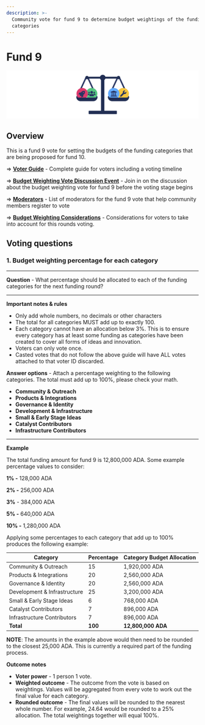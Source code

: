 ```yaml
---
description: >-
  Community vote for fund 9 to determine budget weightings of the funding
  categories
---
```


# Fund 9

![Funding categories budget weighting vote](../../.gitbook/assets/budget-weighting-banner.png)

## Overview



This is a fund 9 vote for setting the budgets of the funding categories that are being proposed for fund 10.



\=> [**Voter Guide**](voter-guide.md) - Complete guide for voters including a voting timeline

\=> [**Budget Weighting Vote Discussion Event**](budget-weighting-vote-discussion-event.md) - Join in on the discussion about the budget weighting vote for fund 9 before the voting stage begins

\=> [**Moderators**](fund-9-moderators.md) - List of moderators for the fund 9 vote that help community members register to vote

\=> [**Budget Weighting Considerations**](broken-reference) - Considerations for voters to take into account for this rounds voting.



## Voting questions



### 1. Budget weighting percentage for each category

****

**Question** - What percentage should be allocated to each of the funding categories for the next funding round?

****

**Important notes & rules**

* Only add whole numbers, no decimals or other characters
* The total for all categories MUST add up to exactly 100.
* Each category cannot have an allocation below 3%. This is to ensure every category has at least some funding as categories have been created to cover all forms of ideas and innovation.
* Voters can only vote once.
* Casted votes that do not follow the above guide will have ALL votes attached to that voter ID discarded.



**Answer options** - Attach a percentage weighting to the following categories. The total must add up to 100%, please check your math.

* **Community & Outreach**
* **Products & Integrations**
* **Governance & Identity**
* **Development & Infrastructure**
* **Small & Early Stage Ideas**
* **Catalyst Contributors**
* **Infrastructure Contributors**

****

**Example**

The total funding amount for fund 9 is 12,800,000 ADA. Some example percentage values to consider:

**1% -** 128,000 ADA

**2% -** 256,000 ADA

**3%** - 384,000 ADA

**5% -** 640,000 ADA

**10% -** 1,280,000 ADA

Applying some percentages to each category that add up to 100% produces the following example:

| Category                     | Percentage | Category Budget Allocation |
| ---------------------------- | ---------- | -------------------------- |
| Community & Outreach         | 15         | 1,920,000 ADA              |
| Products & Integrations      | 20         | 2,560,000 ADA              |
| Governance & Identity        | 20         | 2,560,000 ADA              |
| Development & Infrastructure | 25         | 3,200,000 ADA              |
| Small & Early Stage Ideas    | 6          | 768,000 ADA                |
| Catalyst Contributors        | 7          | 896,000 ADA                |
| Infrastructure Contributors  | 7          | 896,000 ADA                |
| **Total**                    | **100**    | **12,800,000 ADA**         |

**NOTE**: The amounts in the example above would then need to be rounded to the closest 25,000 ADA. This is currently a required part of the funding process.



**Outcome notes**

* **Voter power** - 1 person 1 vote.
* **Weighted outcome** - The outcome from the vote is based on weightings. Values will be aggregated from every vote to work out the final value for each category.
* **Rounded outcome** - The final values will be rounded to the nearest whole number. For example, 24.64 would be rounded to a 25% allocation. The total weightings together will equal 100%.

